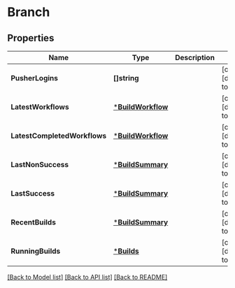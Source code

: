 # Branch

## Properties
Name | Type | Description | Notes
------------ | ------------- | ------------- | -------------
**PusherLogins** | **[]string** |  | [optional] [default to null]
**LatestWorkflows** | [***BuildWorkflow**](BuildWorkflow.md) |  | [optional] [default to null]
**LatestCompletedWorkflows** | [***BuildWorkflow**](BuildWorkflow.md) |  | [optional] [default to null]
**LastNonSuccess** | [***BuildSummary**](BuildSummary.md) |  | [optional] [default to null]
**LastSuccess** | [***BuildSummary**](BuildSummary.md) |  | [optional] [default to null]
**RecentBuilds** | [***BuildSummary**](BuildSummary.md) |  | [optional] [default to null]
**RunningBuilds** | [***Builds**](Builds.md) |  | [optional] [default to null]

[[Back to Model list]](../README.md#documentation-for-models) [[Back to API list]](../README.md#documentation-for-api-endpoints) [[Back to README]](../README.md)


